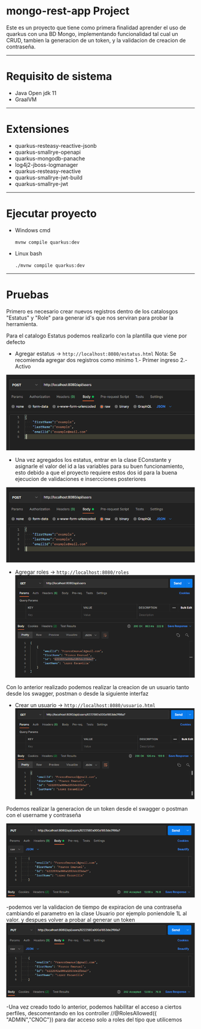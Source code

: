 # mongo-rest-app Project

Este es un proyecto que tiene como primera finalidad aprender el uso de quarkus con una BD Mongo, implementando funcionalidad tal cual un CRUD, tambien la generacion de un token, y la validacion de creacion de contraseña.

---
# Requisito de sistema

- Java Open jdk 11
- GraalVM

---
# Extensiones

- quarkus-resteasy-reactive-jsonb
- quarkus-smallrye-openapi
- quarkus-mongodb-panache
- log4j2-jboss-logmanager
- quarkus-resteasy-reactive
- quarkus-smallrye-jwt-build
- quarkus-smallrye-jwt

---
# Ejecutar proyecto

- Windows cmd

    `mvnw compile quarkus:dev`

- Linux bash

    `./mvnw compile quarkus:dev`

---

# Pruebas  
Primero es necesario crear nuevos registros dentro de los catalosgos  "Estatus"  y "Role" para generar id's que nos serviran para probar la herramienta.

Para el catalogo Estatus podemos realizarlo con la plantilla que viene por defecto

- Agregar estatus -> `http://localhost:8080/estatus.html`
   Nota: Se recomienda agregar dos registros como minimo 1.- Primer ingreso   2.- Activo

![image text](https://github.com/Art-byte/QuarkusDeveloper/blob/main/quarkus-simple-mongo/src/main/images/Post.jpg)

- Una vez agregados los estatus, entrar en la clase EConstante y asignarle el valor del id a las variables para su buen funcionamiento, esto debido a que el proyecto 
  requiere estos dos id para la buena ejecucion de validaciones e insercciones posteriores 

![image text](https://github.com/Art-byte/QuarkusDeveloper/blob/main/quarkus-simple-mongo/src/main/images/Post.jpg)

- Agregar roles -> `http://localhost:8080/roles`
![image text](https://github.com/Art-byte/QuarkusDeveloper/blob/main/quarkus-simple-mongo/src/main/images/GetAll.jpg)


Con lo anterior realizado podemos realizar la creacion de un usuario tanto desde los swagger, postman o desde la siguiente interfaz

- Crear un usuario -> `http://localhost:8080/usuario.html`
![image text](https://github.com/Art-byte/QuarkusDeveloper/blob/main/quarkus-simple-mongo/src/main/images/GetById.jpg)

Podemos realizar la generacion de un token desde el swagger o postman con el username y contraseña

![image text](https://github.com/Art-byte/QuarkusDeveloper/blob/main/quarkus-simple-mongo/src/main/images/Update.jpg)

-podemos ver la validacion de tiempo de expiracion de una contraseña cambiando el parametro en la clase Usuario por ejemplo poniendole 1L al valor.
 y despues volver a probar al generar un token
![image text](https://github.com/Art-byte/QuarkusDeveloper/blob/main/quarkus-simple-mongo/src/main/images/Update.jpg)

-Una vez creado todo lo anterior, podemos habilitar el acceso a ciertos perfiles, descomentando en los controller //@RolesAllowed({ "ADMIN","CNOC"}) para dar acceso  solo a roles del tipo que utilicemos